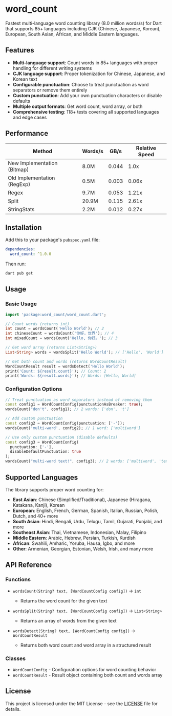 # word_count

Fastest multi-language word counting library (8.0 million words/s) for Dart that supports 85+ languages including CJK (Chinese, Japanese, Korean), European, South Asian, African, and Middle Eastern languages.

## Features

- **Multi-language support**: Count words in 85+ languages with proper handling for different writing systems
- **CJK language support**: Proper tokenization for Chinese, Japanese, and Korean text
- **Configurable punctuation**: Choose to treat punctuation as word separators or remove them entirely
- **Custom punctuation**: Add your own punctuation characters or disable defaults
- **Multiple output formats**: Get word count, word array, or both
- **Comprehensive testing**: 118+ tests covering all supported languages and edge cases

## Performance

| Method | Words/s | GB/s | Relative Speed |
|--------|---------|------|----------------|
| New Implementation (Bitmap) | 8.0M | 0.044 | 1.0x |
| Old Implementation (RegExp) | 0.5M | 0.003 | 0.06x |
| Regex | 9.7M | 0.053 | 1.21x |
| Split | 20.9M | 0.115 | 2.61x |
| StringStats | 2.2M | 0.012 | 0.27x |

## Installation

Add this to your package's `pubspec.yaml` file:

```yaml
dependencies:
  word_count: ^1.0.0
```

Then run:
```bash
dart pub get
```

## Usage

### Basic Usage

```dart
import 'package:word_count/word_count.dart';

// Count words (returns int)
int count = wordsCount('Hello World'); // 2
int chineseCount = wordsCount('你好，世界'); // 4
int mixedCount = wordsCount('Hello, 你好。'); // 3

// Get word array (returns List<String>)
List<String> words = wordsSplit('Hello World'); // ['Hello', 'World']

// Get both count and words (returns WordCountResult)
WordCountResult result = wordsDetect('Hello World');
print('Count: ${result.count}'); // Count: 2
print('Words: ${result.words}'); // Words: [Hello, World]
```

### Configuration Options

```dart
// Treat punctuation as word separators instead of removing them
const config1 = WordCountConfig(punctuationAsBreaker: true);
wordsCount("don't", config1); // 2 words: ['don', 't']

// Add custom punctuation
const config2 = WordCountConfig(punctuation: ['-']);
wordsCount('multi-word', config2); // 1 word: ['multiword']

// Use only custom punctuation (disable defaults)
const config3 = WordCountConfig(
  punctuation: ['-'], 
  disableDefaultPunctuation: true
);
wordsCount("multi-word text!", config3); // 2 words: ['multiword', 'text!']
```

## Supported Languages

The library supports proper word counting for:

- **East Asian**: Chinese (Simplified/Traditional), Japanese (Hiragana, Katakana, Kanji), Korean
- **European**: English, French, German, Spanish, Italian, Russian, Polish, Dutch, and 40+ more
- **South Asian**: Hindi, Bengali, Urdu, Telugu, Tamil, Gujarati, Punjabi, and more
- **Southeast Asian**: Thai, Vietnamese, Indonesian, Malay, Filipino
- **Middle Eastern**: Arabic, Hebrew, Persian, Turkish, Kurdish
- **African**: Swahili, Amharic, Yoruba, Hausa, Igbo, and more
- **Other**: Armenian, Georgian, Estonian, Welsh, Irish, and many more

## API Reference

### Functions

- `wordsCount(String? text, [WordCountConfig config])` → `int`
  - Returns the word count for the given text
  
- `wordsSplit(String? text, [WordCountConfig config])` → `List<String>`
  - Returns an array of words from the given text
  
- `wordsDetect(String? text, [WordCountConfig config])` → `WordCountResult`
  - Returns both word count and word array in a structured result

### Classes

- `WordCountConfig` - Configuration options for word counting behavior
- `WordCountResult` - Result object containing both count and words array

## License

This project is licensed under the MIT License - see the [LICENSE](LICENSE) file for details.